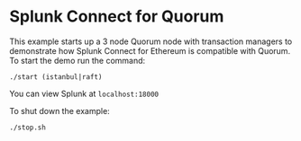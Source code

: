 # Splunk Connect for Quorum

This example starts up a 3 node Quorum node with transaction managers to demonstrate how Splunk Connect for Ethereum is compatible with Quorum. To start the demo run the command:

```
./start (istanbul|raft)
```

You can view Splunk at `localhost:18000`

To shut down the example:

```
./stop.sh
```
